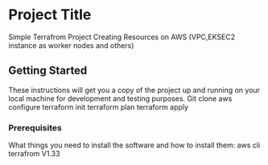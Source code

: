 # Project Title

Simple Terrafrom Project Creating Resources on AWS (VPC,EKSEC2 instance as worker nodes and others)
## Getting Started

These instructions will get you a copy of the project up and running on your local machine for development and testing purposes.
Git clone
aws configure
terraform init
terraform plan
terraform apply

### Prerequisites

What things you need to install the software and how to install them:
aws cli
terrafrom V1.33


